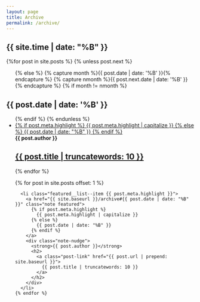 ```yaml
---
layout: page
title: Archive
permalink: /archive/
---
```


<section id="archive">

  <div id="{{ site.time | date: "%B" }}">
    <h2>{{ site.time | date: "%B" }}</h2>
    {%for post in site.posts %}
    {% unless post.next %}
    <ul class="featured__list this">
      {% else %}
      {% capture month %}{{ post.date | date: '%B' }}{% endcapture %}
      {% capture nmonth %}{{ post.next.date | date: '%B' }}{% endcapture %}
      {% if month != nmonth %}
    </ul>
  </div>

  <div id="{{ post.date | date: '%B' }}">
    <h2>{{ post.date | date: '%B' }}</h2>
    <ul class="featured__list past">
      {% endif %}
      {% endunless %}
        <li class="featured__list--item {{ post.meta.highlight }}">
          <a href="{{ site.baseurl }}/archive#{{ post.date | date: "%B" }}" class="note featured">
            {% if post.meta.highlight %}
              {{ post.meta.highlight | capitalize }}
            {% else %}
              {{ post.date | date: "%B" }}
            {% endif %}
          </a>
          <div class="note-nudge">
            <strong>{{ post.author }}</strong>
            <h2>
              <a class="post-link" href="{{ post.url | prepend: site.baseurl }}">
                {{ post.title | truncatewords: 10 }}
              </a>
            </h2>
          </div>
        </li>
      {% endfor %}
    </ul>
  </div>

</section>

<section id="archive" class="archive">
  <ul class="featured__list">
    {% for post in site.posts offset: 1 %}

      <li class="featured__list--item {{ post.meta.highlight }}">
        <a href="{{ site.baseurl }}/archive#{{ post.date | date: "%B" }}" class="note featured">
          {% if post.meta.highlight %}
            {{ post.meta.highlight | capitalize }}
          {% else %}
            {{ post.date | date: "%B" }}
          {% endif %}
        </a>
        <div class="note-nudge">
          <strong>{{ post.author }}</strong>
          <h2>
            <a class="post-link" href="{{ post.url | prepend: site.baseurl }}">
              {{ post.title | truncatewords: 10 }}
            </a>
          </h2>
        </div>
      </li>
    {% endfor %}
  </ul>
</section>